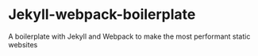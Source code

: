 # Jekyll-webpack-boilerplate
A boilerplate with Jekyll and Webpack to make the most performant static websites
